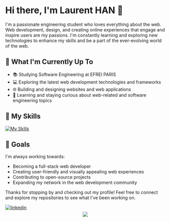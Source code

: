 # Hi there, I'm Laurent HAN 👋

I'm a passionate engineering student who loves everything about the web. Web development, design, and creating online experiences that engage and inspire users are my passions.
I'm constantly learning and exploring new technologies to enhance my skills and be a part of the ever-evolving world of the web.

## 💼 What I'm Currently Up To

- 📚 Studying Software Engineering at EFREI PARIS
- 💻 Exploring the latest web development technologies and frameworks
- 🌐 Building and designing websites and web applications
- 📝 Learning and staying curious about web-related and software engineering topics

## 🚀 My Skills

[![My Skills](https://skillicons.dev/icons?i=react,django,spring,bootstrap,html,css,js,nodejs,java,figma,git,docker&perline=4)](https://skillicons.dev)

## 🎯 Goals

I'm always working towards:

- Becoming a full-stack web developer
- Creating user-friendly and visually appealing web experiences
- Contributing to open-source projects
- Expanding my network in the web development community

Thanks for stopping by and checking out my profile! Feel free to connect and explore my repositories to see what I've been working on.

<a href="https://linkedin.com/in/laurent-han" target="_blank">
<img src=https://img.shields.io/badge/linkedin-%231E77B5.svg?&style=for-the-badge&logo=linkedin&logoColor=white alt=linkedin style="margin-bottom: 5px;" />
</a>

</br>

<div align="center">
<img src="https://komarev.com/ghpvc/?username=kuhame&&style=flat-square" align="center" />
</div>  
  
